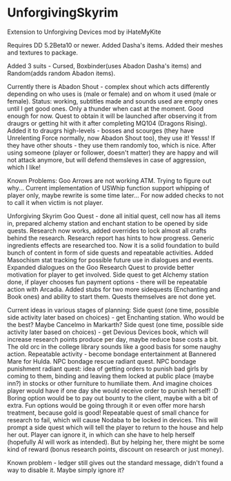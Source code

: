 # UnforgivingSkyrim
Extension to Unforgiving Devices mod by iHateMyKite

Requires DD 5.2Beta10 or newer.
Added Dasha's items. Added their meshes and textures to package. 

Added 3 suits - Cursed, Boxbinder(uses Abadon Dasha's items) and Random(adds random Abadon items).

Currently there is Abadon Shout - complex shout which acts differently depending on who uses is (male or female) and on whom it used (male or female).
Status: working, subtitles made and sounds used are empty ones until I get good ones. Only a thunder when cast at the moment. Good enough for now.
Quest to obtain it will be launched after observing it from draugrs or getting hit with it after completing MQ104 (Dragons Rising).
Added it to draugrs high-levels - bosses and scourges (they have Unrelenting Force normally, now Abadon Shout too), they use it! Yesss! If they have other shouts - they use them randomly too, which is nice.
After using someone (player or follower, doesn't matter) they are happy and will not attack anymore, but will defend themsleves in case of aggression, which I like!

Known Problems:
Goo Arrows are not working ATM. Trying to figure out why...
Current implementation of USWhip function support whipping of player only, maybe rewrite is some time later... For now added checks to not to call it when victim is not player.

Unforgiving Skyrim Goo Quest - done all initial quest, cell now has all items in, prepared alchemy station and enchant station to be opened by side quests.
Research now works, added overrides to lock almost all crafts behind the research.
Research report has hints to how progress.
Generic ingredients effects are researched too.
Now it is a solid foundation to build bunch of content in form of side quests and repeatable activities.
Added Masochism stat tracking for possible future use in dialogues and events.
Expanded dialogues on the Goo Research Quest to provide better motivation for player to get involved.
Side quest to get Alchemy station done, if player chooses fun payment options - there will be repeatable action with Arcadia.
Added stubs for two more sidequests (Enchanting and Book ones) and ability to start them. Quests themselves are not done yet.

Current ideas in various stages of planning:
Side quest (one time, possible side activity later based on choices) - get Enchanting station. Who would be the best? Maybe Cancelmo in Markarth?
Side quest (one time, possible side activity later based on choices) - get Devious Devices book, which will increase research points produce per day, maybe reduce base costs a bit. The old orc in the college library sounds like a good basis for some naughy action.
Repeatable activity - become bondage entertainment at Bannered Mare  for Hulda.
NPC bondage rescue radiant quest. 
NPC bondage punishment radiant quest: idea of getting orders to punish bad girls by coming to them, binding and leaving them locked at public place (maybe inn?) in stocks or other furniture to humiliate them. And imagine choices player would have if one day she would receive order to punish herself! :D Boring option would be to pay out bounty to the client, maybe with a bit of extra. Fun options would be going through it or even offer more harsh treatment, because gold is good! 
Repeatable quest of small chance for research to fail, which will cause Nodaba to be locked in devices. This will prompt a side quest which will tell the player to return to the house and help her out. Player can ignore it, in which can she have to help herself (hopefully AI will work as intended). But by helping her, there might be some kind of reward (bonus research points, discount on research or just money).

Known problem - ledger still gives out the standard message, didn't found a way to disable it. Maybe simply ignore it?